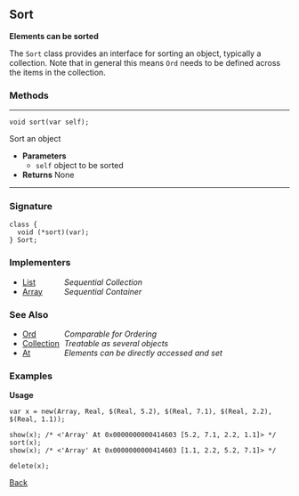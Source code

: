 Sort
----
__Elements can be sorted__

The `Sort` class provides an interface for sorting an object, typically a collection. Note that in general this means `Ord` needs to be defined across the items in the collection.


### Methods

-------------------------------

    void sort(var self);

Sort an object

* __Parameters__
    * `self` object to be sorted
* __Returns__ None

------------------------------- 


### Signature


    class {
      void (*sort)(var);
    } Sort;
    

### Implementers

* <span style="width:75px; float:left;">[List](list)</span> _Sequential Collection_
* <span style="width:75px; float:left;">[Array](array)</span> _Sequential Container_


### See Also

* <span style="width:75px; float:left;">[Ord](ord)</span> _Comparable for Ordering_
* <span style="width:75px; float:left;">[Collection](collection)</span> _Treatable as several objects_
* <span style="width:75px; float:left;">[At](at)</span> _Elements can be directly accessed and set_


### Examples

__Usage__

    var x = new(Array, Real, $(Real, 5.2), $(Real, 7.1), $(Real, 2.2), $(Real, 1.1));
    
    show(x); /* <'Array' At 0x0000000000414603 [5.2, 7.1, 2.2, 1.1]> */
    sort(x);
    show(x); /* <'Array' At 0x0000000000414603 [1.1, 2.2, 5.2, 7.1]> */
    
    delete(x);

[Back](/documentation)
